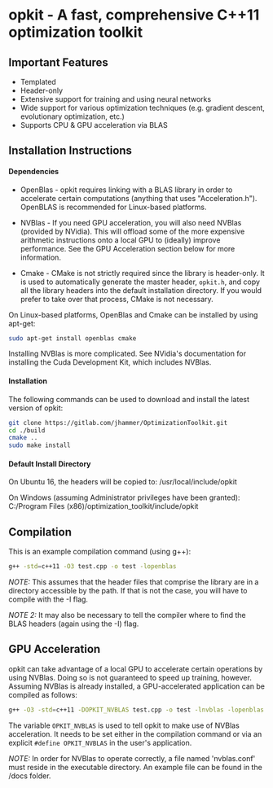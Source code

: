 # opkit - A fast, comprehensive C++11 optimization toolkit

## Important Features
* Templated
* Header-only
* Extensive support for training and using neural networks
* Wide support for various optimization techniques (e.g. gradient descent, evolutionary optimization, etc.)
* Supports CPU & GPU acceleration via BLAS

## Installation Instructions

#### Dependencies
* OpenBlas - opkit requires linking with a BLAS library in order to accelerate
certain computations (anything that uses "Acceleration.h"). OpenBLAS is
recommended for Linux-based platforms.

* NVBlas - If you need GPU acceleration, you will also need NVBlas
(provided by NVidia). This will offload some of the more expensive arithmetic
instructions onto a local GPU to (ideally) improve performance. See the GPU
Acceleration section below for more information.

* Cmake - CMake is not strictly required since the library is header-only. It
is used to automatically generate the master header, ```opkit.h```, and copy
all the library headers into the default installation directory. If you would
prefer to take over that process, CMake is not necessary.

On Linux-based platforms, OpenBlas and Cmake can be installed by using apt-get:

```bash
sudo apt-get install openblas cmake
```

Installing NVBlas is more complicated. See NVidia's documentation for installing
the Cuda Development Kit, which includes NVBlas.

#### Installation
The following commands can be used to download and install the latest version
of opkit:

```bash
git clone https://gitlab.com/jhammer/OptimizationToolkit.git
cd ./build
cmake ..
sudo make install
```

#### Default Install Directory
On Ubuntu 16, the headers will be copied to:
/usr/local/include/opkit

On Windows (assuming Administrator privileges have been granted):
C:/Program Files (x86)/optimization_toolkit/include/opkit

## Compilation
This is an example compilation command (using g++):

```bash
g++ -std=c++11 -O3 test.cpp -o test -lopenblas
```

*NOTE:* This assumes that the header files that comprise the library are in a
directory accessible by the path. If that is not the case, you will have to
compile with the -I flag.

*NOTE 2:* It may also be necessary to tell the compiler where to find the BLAS
headers (again using the -I) flag.

## GPU Acceleration
opkit can take advantage of a local GPU to accelerate certain operations by
using NVBlas. Doing so is not guaranteed to speed up training, however. Assuming
NVBlas is already installed, a GPU-accelerated application can be compiled as
follows:

```bash
g++ -O3 -std=c++11 -DOPKIT_NVBLAS test.cpp -o test -lnvblas -lopenblas
```

The variable ```OPKIT_NVBLAS``` is used to tell opkit to make use of NVBlas
acceleration. It needs to be set either in the compilation command or via an
explicit ```#define OPKIT_NVBLAS``` in the user's application.

*NOTE:* In order for NVBlas to operate correctly, a file named 'nvblas.conf' must
reside in the executable directory. An example file can be found in the /docs
folder.
